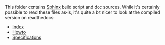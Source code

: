 This folder contains [Sphinx][0] build script and doc sources.
While it's certainly possible to read these files as-is,
it's quite a bit nicer to look at the compiled version on readthedocs:

* [Index](https://pyiso8583.readthedocs.io)
* [Howto](https://pyiso8583.readthedocs.io/en/latest/howto.html)
* [Specifications](https://pyiso8583.readthedocs.io/en/latest/specifications.html)

[0]: https://www.sphinx-doc.org
